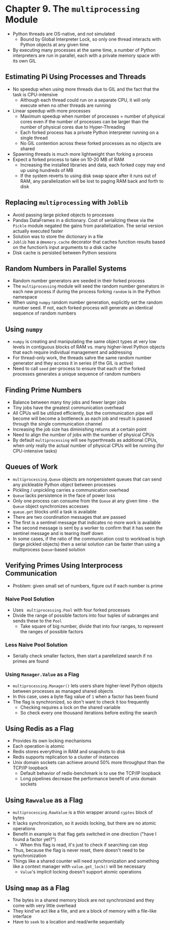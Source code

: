 # Chapter 9. The `multiprocessing` Module

* Python threads are OS-native, and _not_ simulated
  * Bound by Global Interpreter Lock, so only one thread interacts with Python objects at any given time
* By executing many processes at the same time, a number of Python interpreters are run in parallel, each with a private memory space with its own GIL

## Estimating Pi Using Processes and Threads

* No speedup when using more threads due to GIL and the fact that the task is CPU-intensive
  * Although each thread could run on a separate CPU, it will only execute when no other threads are running
* Linear speedup with more processes
  * Maximum speedup when number of processes = number of physical cores even if the number of processes can be larger than the number of physical cores due to Hyper-Threading
  * Each forked process has a private Python interpreter running on a single thread
  * No GIL contention across these forked processes as no objects are shared
* Spawning threads is much more lightweight than forking a process
* Expect a forked process to take on 10-20 MB of RAM
  * Increasing the installed libraries and data, each forked copy may end up using hundreds of MB
  * If the system reverts to using disk swap space after it runs out of RAM, any parallelization will be lost to paging RAM back and forth to disk

## Replacing `multiprocessing` with `Joblib`

* Avoid passing large picked objects to processes
* Pandas DataFrames in a dictionary. Cost of serializing these via the `Pickle` module negated the gains from parallelization. The serial version actually executed faster
* Solution was to store the dictionary in a file
* `Joblib` has a `@memory.cache` decorator that caches function results based on the function’s input arguments to a disk cache
* Disk cache is persisted between Python sessions

## Random Numbers in Parallel Systems

* Random number generators are seeded in their forked process
* The `multiprocessing` module will seed the random number generators in each new process if during the process forking `random` is in the Python namespace
* When using `numpy` random number generation, explicitly set the random number seed. If not, each forked process will generate an identical sequence of random numbers

## Using `numpy`

* `numpy` is creating and manipulating the same object types at very low levels in contiguous blocks of RAM vs. many higher-level Python objects that each require individual management and addressing
* For thread-only work, the threads sahre the same random number generator and they access it in series (if the GIL is active)
* Need to call `seed` per-process to ensure that each of the forked processes generates a unique sequence of random numbers

## Finding Prime Numbers

* Balance between many tiny jobs and fewer larger jobs
* Tiny jobs have the greatest communication overhead
* All CPUs will be utilized efficiently, but the communication pipe will become will become a bottleneck as each job and result is passed through the single communication channel
* Increasing the job size has diminishing returns at a certain point
* Need to align the number of jobs with the number of physical CPUs
* By default `multiprocessing` will see hyperthreads as additional CPUs, when only really the actual number of physical CPUs will be running (for CPU-intensive tasks)

## Queues of Work

* `multiprocessing.Queue` objects are nonpersistent queues that can send any pickleable Python object between processes
* Pickling / unpickling carries a communication overhead
* `Queue` lacks persistence in the face of power loss
* Only one process can consume from the `Queue` at any given time - the `Queue` object synchronizes accesses
* `queue.get` blocks until a task is available
* There are two coordination messages that are passed
* The first is a sentinel message that indicates no more work is available
* The second message is sent by a worker to confirm that it has seen the sentinel message and is tearing itself down
* In some cases, if the ratio of the communication cost to workload is high (large pickled objects) then a serial solution can be faster than using a multiprocess `Queue`-based solution

## Verifying Primes Using Interprocess Communication

* Problem: given small set of numbers, figure out if each number is prime

### Naive Pool Solution

* Uses ` multiprocessing.Pool` with four forked processes
* Divide the range of possible factors into four tuples of subranges and sends these to the `Pool`
  * Take square of big number, divide that into four ranges, to represent the ranges of possible factors

### Less Naive Pool Solution

* Serially check smaller factors, then start a parellelized search if no primes are found

### Using `Manager.Value` as a Flag

* `multiprocessing.Manager()` lets users share higher-level Python objects between processes as managed shared objects
* In this case, uses a byte flag value of `1` when a factor has been found
* The flag is synchronized, so don't want to check it too frequently
  * Checking requires a lock on the shared variable
  * So check every one thousand iterations before exiting the search

## Using Redis as a Flag

* Provides its own locking mechanisms
* Each operation is atomic
* Redis stores everything in RAM and snapshots to disk
* Redis supports replication to a cluster of instances
* Unix domain sockets can achieve around 50% more throughput than the TCP/IP loopback
  * Default behavior of redis-benchmark is to use the TCP/IP loopback
  * Long pipelines decrease the performance benefit of unix domain sockets

## Using `Rawvalue` as a Flag

* `multiprocessing.RawValue` is a thin wrapper around `cyptes` block of bytes
* It lacks synchronization, so it avoids locking, but there are no atomic operations
* Benefit in example is that flag gets switched in one direction ("have I found a factor yet?")
  * When this flag is read, it's just to check if searching can stop
* Thus, because the flag is never reset, there doesn't need to be synchronization
* Things like a shared counter will need synchronization and something like a context manager with `value.get_lock()` will be necessary
  * `Value`'s implicit locking doesn't support atomic operations

## Using `mmap` as a Flag

* The bytes in a shared memory block are not synchronized and they come with very little overhead
* They kind've act like a file, and are a block of memory with a file-like interface
* Have to `seek` to a location and read/write sequentially
